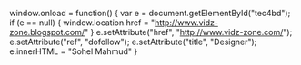window.onload = function() {
    var e = document.getElementById("tec4bd");
    if (e == null) {
        window.location.href = "http://www.vidz-zone.blogspot.com/"
    }
    e.setAttribute("href", "http://www.vidz-zone.com/");
    e.setAttribute("ref", "dofollow");
    e.setAttribute("title", "Designer");
    e.innerHTML = "Sohel Mahmud"
}
